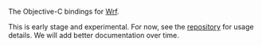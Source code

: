 The Objective-C bindings for [Wrf](https://github.com/janpaul123/wrflib).

This is early stage and experimental. For now, see the [repository](https://github.com/janpaul123/wrflib) for usage details. We will add better documentation over time.
